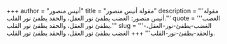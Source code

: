 +++
author = "أنيس منصور"
title = "مقولة أنيس منصور"
description = '''مقولة أنيس منصور: الغضب يطفئ نور العقل، والحقد يطفئ نور القلب.'''
quote = '''الغضب يطفئ نور العقل، والحقد يطفئ نور القلب.'''
slug = '''الغضب-يطفئ-نور-العقل،-والحقد-يطفئ-نور-القلب'''
+++
الغضب يطفئ نور العقل، والحقد يطفئ نور القلب.
